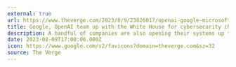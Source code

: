 ```yaml
---
external: true
url: https://www.theverge.com/2023/8/9/23826017/openai-google-microsoft-artificial-intelligence-def-con-black-hat
title: Google, OpenAI team up with the White House for cybersecurity challenge
description: A handful of companies are also opening their systems up to public review.
date: 2023-08-09T17:00:00.000Z
icon: https://www.google.com/s2/favicons?domain=theverge.com&sz=32
source: The Verge
---
```

